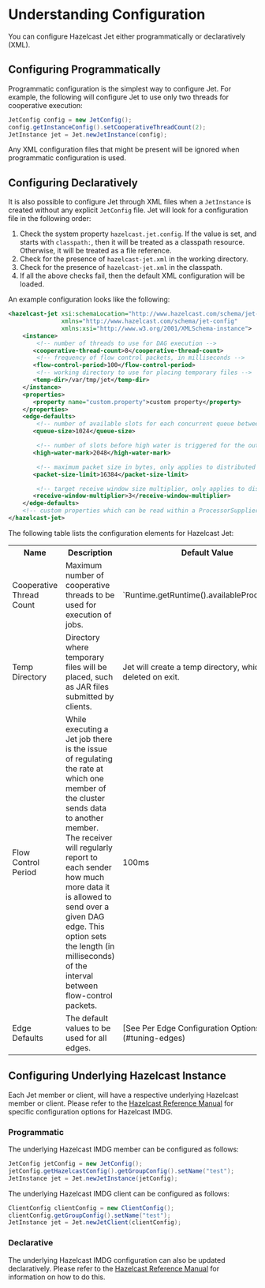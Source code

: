 # Understanding Configuration

You can configure Hazelcast Jet either programmatically or declaratively (XML).

## Configuring Programmatically

Programmatic configuration is the simplest way to configure Jet. For
example, the following will configure Jet to use only two threads
for cooperative execution:

```java
JetConfig config = new JetConfig();
config.getInstanceConfig().setCooperativeThreadCount(2);
JetInstance jet = Jet.newJetInstance(config);
```

Any XML configuration files that might be present will be ignored when
programmatic configuration is used.

## Configuring Declaratively

It is also possible to configure Jet through XML files when a
`JetInstance` is created without any explicit `JetConfig` file. Jet will
look for a configuration file in the following order:

1. Check the system property `hazelcast.jet.config`. If the value is set,
and starts with `classpath:`, then it will be treated as a classpath
resource. Otherwise, it will be treated as a file reference.
2. Check for the presence of `hazelcast-jet.xml` in the working directory.
3. Check for the presence of `hazelcast-jet.xml` in the classpath.
4. If all the above checks fail, then the default XML
configuration will be loaded.

An example configuration looks like the following:

```xml
<hazelcast-jet xsi:schemaLocation="http://www.hazelcast.com/schema/jet-config hazelcast-jet-config-0.3.xsd"
               xmlns="http://www.hazelcast.com/schema/jet-config"
               xmlns:xsi="http://www.w3.org/2001/XMLSchema-instance">
    <instance>
        <!-- number of threads to use for DAG execution -->
       <cooperative-thread-count>8</cooperative-thread-count>
        <!-- frequency of flow control packets, in milliseconds -->
       <flow-control-period>100</flow-control-period>
        <!-- working directory to use for placing temporary files -->
       <temp-dir>/var/tmp/jet</temp-dir>
    </instance>
    <properties>
       <property name="custom.property">custom property</property>
    </properties>
    <edge-defaults>
        <!-- number of available slots for each concurrent queue between two vertices -->
       <queue-size>1024</queue-size>

        <!-- number of slots before high water is triggered for the outbox -->
       <high-water-mark>2048</high-water-mark>

        <!-- maximum packet size in bytes, only applies to distributed edges -->
       <packet-size-limit>16384</packet-size-limit>

        <!-- target receive window size multiplier, only applies to distributed edges -->
       <receive-window-multiplier>3</receive-window-multiplier>
    </edge-defaults>
    <!-- custom properties which can be read within a ProcessorSupplier -->
</hazelcast-jet>
```

The following table lists the configuration elements for Hazelcast Jet:

<table>
    <tr>
      <th>Name</th>
      <th>Description</th>
      <th>Default Value</th>
    </tr>
    <tr>
        <td>Cooperative Thread Count</td>
        <td>
            Maximum number of cooperative threads to be used for execution of jobs.
        </td>
        <td>`Runtime.getRuntime().availableProcessors()`</td>
    </tr>
    <tr>
        <td>Temp Directory</td>
        <td>
            Directory where temporary files will be placed, such as JAR files
            submitted by clients.
        </td>
        <td>Jet will create a temp directory, which will be deleted on exit.</td>
    </tr>
    <tr>
        <td>Flow Control Period</td>
        <td>
            While executing a Jet job there is the issue of regulating the rate at
            which one member of the cluster sends data to another member. The
            receiver will regularly report to each sender how much more data it
            is allowed to send over a given DAG edge. This option sets the
            length (in milliseconds) of the interval between flow-control
            packets.
        </td>
        <td>100ms</td>
    </tr>
    <tr>
        <td>Edge Defaults</td>
        <td>
            The default values to be used for all edges.
        </td>
        <td>[See Per Edge Configuration Options](#tuning-edges)</td>
    </tr>    
</table>



## Configuring Underlying Hazelcast Instance

Each Jet member or client, will have a respective underlying Hazelcast
member or client. Please refer to the [Hazelcast Reference Manual](http://docs.hazelcast.org/docs/latest/manual/html-single/index.html#understanding-configuration) for specific configuration options for Hazelcast
IMDG.

### Programmatic

The underlying Hazelcast IMDG member can be configured as follows:

```java
JetConfig jetConfig = new JetConfig();
jetConfig.getHazelcastConfig().getGroupConfig().setName("test");
JetInstance jet = Jet.newJetInstance(jetConfig);
```

The underlying Hazelcast IMDG client can be configured as follows:


````java
ClientConfig clientConfig = new ClientConfig();
clientConfig.getGroupConfig().setName("test");
JetInstance jet = Jet.newJetClient(clientConfig);
````
### Declarative

The underlying Hazelcast IMDG configuration can also be updated declaratively.
Please refer to the [Hazelcast Reference Manual](http://docs.hazelcast.org/docs/latest/manual/html-single/index.html#configuring-declaratively) for information on how to do this.

